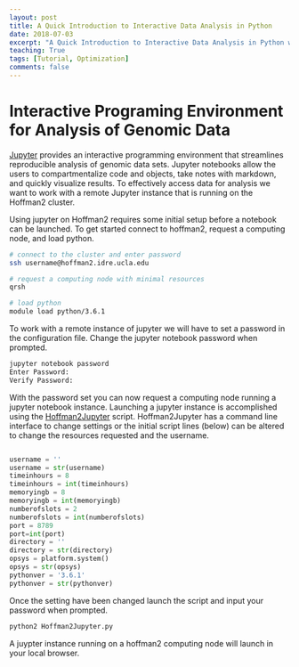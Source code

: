 ```yaml
---
layout: post
title: A Quick Introduction to Interactive Data Analysis in Python
date: 2018-07-03
excerpt: "A Quick Introduction to Interactive Data Analysis in Python with Jupyter"
teaching: True
tags: [Tutorial, Optimization]
comments: false
---
```


# Interactive Programing Environment for Analysis of Genomic Data

[Jupyter](http://jupyter.org/) provides an interactive programming environment that streamlines reproducible analysis of genomic data sets.
Jupyter notebooks allow the users to compartmentalize code and objects, take notes with markdown, and quickly visualize results.
To effectively access data for analysis we want to work with a remote Jupyter instance that is running on the Hoffman2 cluster.

Using jupyter on Hoffman2 requires some initial setup before a notebook can be launched. To get started connect to hoffman2, request a computing node, and load python.  

```bash
# connect to the cluster and enter password
ssh username@hoffman2.idre.ucla.edu

# request a computing node with minimal resources
qrsh

# load python
module load python/3.6.1
```

To work with a remote instance of jupyter we will have to set a password in the configuration file. Change the jupyter notebook password when prompted.

```python
jupyter notebook password
Enter Password:
Verify Password:
```

With the password set you can now request a computing node running a jupyter notebook instance. Launching a jupyter instance is accomplished using the [Hoffman2Jupyter](https://github.com/NuttyLogic/BIG_Summer/blob/master/Hoffman2Jupyter.py) script. Hoffman2Jupyter has a command line interface to change settings or the initial script lines (below) can be
altered to change the resources requested and the username.

```python

username = ''
username = str(username)
timeinhours = 8
timeinhours = int(timeinhours)
memoryingb = 8
memoryingb = int(memoryingb)
numberofslots = 2
numberofslots = int(numberofslots)
port = 8789
port=int(port)
directory = ''
directory = str(directory)
opsys = platform.system()
opsys = str(opsys)
pythonver = '3.6.1'
pythonver = str(pythonver)

```

Once the setting have been changed launch the script and input your password when prompted.  

```bash
python2 Hoffman2Jupyter.py
```

A juypter instance running on a hoffman2 computing node will launch in your local browser.
